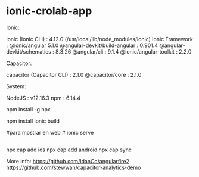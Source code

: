 # ionic-crolab-app

Ionic:

   ionic (Ionic CLI)             : 4.12.0 (/usr/local/lib/node_modules/ionic)
   Ionic Framework               : @ionic/angular 5.1.0
   @angular-devkit/build-angular : 0.901.4
   @angular-devkit/schematics    : 8.3.26
   @angular/cli                  : 9.1.4
   @ionic/angular-toolkit        : 2.2.0

Capacitor:

   capacitor (Capacitor CLI) : 2.1.0
   @capacitor/core           : 2.1.0

System:

   NodeJS : v12.16.3
   npm    : 6.14.4
   

npm install -g npx

npm install
ionic build

#para mostrar en web #
ionic serve
##

npx cap add ios
npx cap add android
npx cap sync

More info: 
https://github.com/IdanCo/angularfire2
https://github.com/stewwan/capacitor-analytics-demo





